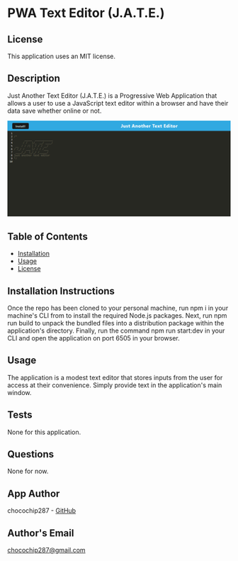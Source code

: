 # PWA Text Editor (J.A.T.E.)

## License

This application uses an MIT license.

## Description

Just Another Text Editor (J.A.T.E.) is a Progressive Web Application that allows a user to use a JavaScript text editor within a browser and have their data save whether online or not.

![Homepage screenshot](./assets/JATE-snip.PNG)

## Table of Contents

* [Installation](#installation)
* [Usage](#usage)
* [License](#license)

## Installation Instructions

Once the repo has been cloned to your personal machine, run npm i in your machine's CLI from  to install the required Node.js packages. Next, run npm run build to unpack the bundled files into a distribution package within the application's directory. Finally, run the command npm run start:dev in your CLI and open the application on port 6505 in your browser. 

## Usage

The application is a modest text editor that stores inputs from the user for access at their convenience. Simply provide text in the application's main window.

## Tests

None for this application.

## Questions

None for now.

## App Author

chocochip287 - [GitHub](https://github.com/chocochip287)

## Author's Email

chocochip287@gmail.com